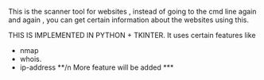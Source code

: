 This is the scanner tool for websites , instead of going to the cmd line again and again , you can get certain information about the websites using this.

THIS IS IMPLEMENTED IN PYTHON + TKINTER.
It uses certain features like 
* nmap
* whois.
* ip-address 
**/n More feature will be added ***
